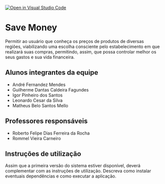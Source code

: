 [![Open in Visual Studio Code](https://classroom.github.com/assets/open-in-vscode-f059dc9a6f8d3a56e377f745f24479a46679e63a5d9fe6f495e02850cd0d8118.svg)](https://classroom.github.com/online_ide?assignment_repo_id=453586&assignment_repo_type=GroupAssignmentRepo)

# Save Money

Permitir ao usuário que conheça os preços de produtos de diversas regiões, viabilizando uma escolha consciente pelo estabelecimento em que realizará suas compras, permitindo, assim, que possa controlar melhor os seus gastos e sua vida financeira. 

## Alunos integrantes da equipe

* André Fernandez Mendes
* Guilherme Dantas Caldeira Fagundes
* Igor Pinheiro dos Santos
* Leonardo Cesar da Silva
* Matheus Belo Santos Mello

## Professores responsáveis

* Roberto Felipe Dias Ferreira da Rocha
* Rommel Vieira Carneiro

## Instruções de utilização

Assim que a primeira versão do sistema estiver disponível, deverá complementar com as instruções de utilização. Descreva como instalar eventuais dependências e como executar a aplicação.
